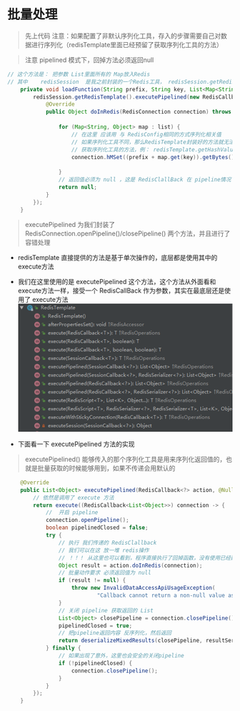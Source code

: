 # 批量处理

> 先上代码  注意：如果配置了非默认序列化工具，存入的步骤需要自己对数据进行序列化（redisTemplate里面已经预留了获取序列化工具的方法）

> 注意 pipelined 模式下，回掉方法必须返回null
```java
// 这个方法是： 把参数 List里面所有的 Map放入Redis
// 其中    redisSession  是我之前封装的一个Redis工具， redisSession.getRedisTemplate 获取的就是 Spring中的 RedisTemplate
    private void loadFunction(String prefix, String key, List<Map<String, Object>> list) {
        redisSession.getRedisTemplate().executePipelined(new RedisCallback<Object>() {
            @Override
            public Object doInRedis(RedisConnection connection) throws DataAccessException {

                for (Map<String, Object> map : list) {
                    // 在这里 应该用 与 RedisConfig相同的方式序列化相关值
                    // 如果序列化工具不同，那么RedisTemplate封装好的方法就无法正确的反序列化
                    // 获取序列化工具的方法，例： redisTemplate.getHashValueSerializer() 获取hash数据类型中值得序列化工具，然后用其中方法对数据进行预处理
                    connection.hMSet((prefix + map.get(key)).getBytes(), map2ByteMap(map));

                }
                // 返回值必须为 null ，这是 RedisClallBack 在 pipeline情况下的要求
                return null;
            }
        });
    }
```
> executePipelined 为我们封装了 RedisConnection.openPipeline()/closePipeline() 两个方法，并且进行了容错处理

- redisTemplate 直接提供的方法是基于单次操作的，底层都是使用其中的 execute方法
- 我们在这里使用的是 executePipelined 这个方法，这个方法从外面看和 execute方法一样，接受一个 RedisCallBack 作为参数，其实在最底层还是使用了 execute方法
![](./res/01.png)

- 下面看一下 executePipelined 方法的实现

> executePipelined() 能够传入的那个序列化工具是用来序列化返回值的，也就是批量获取的时候能够用到，如果不传递会用默认的
```java
	@Override
	public List<Object> executePipelined(RedisCallback<?> action, @Nullable RedisSerializer<?> resultSerializer) {
        // 依然是调用了 execute 方法
		return execute((RedisCallback<List<Object>>) connection -> {
            //  开启 pipeline
			connection.openPipeline();
			boolean pipelinedClosed = false;
			try {
                // 执行 我们传递的 RedisClallback
                // 我们可以在这 放一堆 redis操作
                // ！！！ 从这里也可以看到，程序直接执行了回掉函数，没有使用已经配置好的序列化工具
				Object result = action.doInRedis(connection);
                // 批量动作要求 必须返回值为 null
				if (result != null) {
					throw new InvalidDataAccessApiUsageException(
							"Callback cannot return a non-null value as it gets overwritten by the pipeline");
				}
                // 关闭 pipeline 获取返回的 List
				List<Object> closePipeline = connection.closePipeline();
				pipelinedClosed = true;
                // 把pipeline返回内容 反序列化，然后返回
				return deserializeMixedResults(closePipeline, resultSerializer, hashKeySerializer, hashValueSerializer);
			} finally {
                // 如果出现了意外，这里也会安全的关闭pipeline
				if (!pipelinedClosed) {
					connection.closePipeline();
				}
			}
		});
	}
```